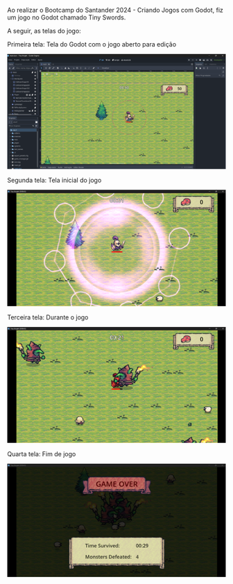 Ao realizar o Bootcamp do Santander 2024 - Criando Jogos com Godot, fiz um jogo no Godot chamado Tiny Swords.

A seguir, as telas do jogo:

Primeira tela: Tela do Godot com o jogo aberto para edição

![1 tela](https://github.com/luanalamonica/Tiny-Swords/blob/main/primeira%20tela.png?raw=true)	

Segunda tela: Tela inicial do jogo

![2 tela](https://github.com/luanalamonica/Tiny-Swords/blob/main/segunda%20tela.png?raw=true)

Terceira tela: Durante o jogo

![3 tela](https://github.com/luanalamonica/Tiny-Swords/blob/main/terceira%20tela.png?raw=true)

Quarta tela: Fim de jogo

![4 tela](https://github.com/luanalamonica/Tiny-Swords/blob/main/quarta%20tela.png?raw=true)
